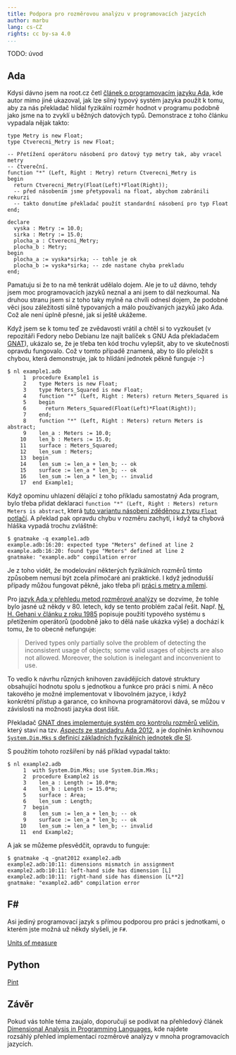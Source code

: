 ```yaml
---
title: Podpora pro rozměrovou analýzu v programovacích jazycích
author: marbu
lang: cs-CZ
rights: cc by-sa 4.0
...
```


TODO: úvod

<!--break-->

## Ada

Kdysi dávno jsem na root.cz četl [článek o programovacím jazyku
Ada](https://www.root.cz/clanky/bezpecne-programovani-ala-ada/), kde autor mimo
jiné ukazoval, jak lze silný typový systém jazyka použít k tomu, aby za nás
překladač hlídal fyzikální rozměr hodnot v programu podobně jako jsme na to
zvyklí u běžných datových typů. Demonstrace z toho článku vypadala nějak takto:

```
type Metry is new Float;
type Ctverecni_Metry is new Float;

-- Přetížení operátoru násobení pro datový typ metry tak, aby vracel metry
-- čtvereční.
function "*" (Left, Right : Metry) return Ctverecni_Metry is
begin
  return Ctverecni_Metry(Float(Left)*Float(Right));
  -- před násobením jsme přetypovali na float, abychom zabránili rekurzi
  -- takto donutíme překladač použít standardní násobení pro typ Float
end;

declare
  vyska : Metry := 10.0;
  sirka : Metry := 15.0;
  plocha_a : Ctverecni_Metry;
  plocha_b : Metry;
begin
  plocha_a := vyska*sirka; -- tohle je ok
  plocha_b := vyska*sirka; -- zde nastane chyba prekladu
end;
```

Pamatuju si že to na mě tenkrát udělalo dojem. Ale je to už dávno, tehdy jsem
moc programovacích jazyků neznal a ani jsem to dál nezkoumal. Na druhou stranu
jsem si z toho taky mylně na chvíli odnesl dojem, že podobné věci jsou
záležitostí silně typovaných a málo používaných jazyků jako Ada. Což ale není
úplně přesné, jak si ještě ukážeme.

Když jsem se k tomu teď ze zvědavosti vrátil a chtěl si to vyzkoušet (v
repozitáři Fedory nebo Debianu lze najít balíček s GNU Ada překladačem
[GNAT](https://en.wikipedia.org/wiki/GNAT)), ukázalo se, že je třeba ten kód
trochu vylepšit, aby to ve skutečnosti opravdu fungovalo. Což v tomto případě
znamená, aby to šlo přeložit s chybou, která demonstruje, jak to hlídání
jednotek pěkně funguje :-)

```
$ nl example1.adb
     1  procedure Example1 is
     2    type Meters is new Float;
     3    type Meters_Squared is new Float;
     4    function "*" (Left, Right : Meters) return Meters_Squared is
     5    begin
     6      return Meters_Squared(Float(Left)*Float(Right));
     7    end;
     8    function "*" (Left, Right : Meters) return Meters is abstract;
     9    len_a : Meters := 10.0;
    10    len_b : Meters := 15.0;
    11    surface : Meters_Squared;
    12    len_sum : Meters;
    13  begin
    14    len_sum := len_a + len_b; -- ok
    15    surface := len_a * len_b; -- ok
    16    len_sum := len_a * len_b; -- invalid
    17  end Example1;
```

Když opominu uhlazení dělající z toho příkladu samostatný Ada program,
bylo třeba přidat deklaraci `function "*" (Left, Right : Meters) return Meters
is abstract`, která [tuto variantu násobení zděděnou z typu `Float`
potlačí](https://stackoverflow.com/questions/67141246/naive-unit-checking-via-strong-typing-and-operator-overloading).
A překlad pak opravdu chybu v rozměru zachytí, i když ta chybová hláška vypadá
trochu zvláštně:

```
$ gnatmake -q example1.adb
example.adb:16:20: expected type "Meters" defined at line 2
example.adb:16:20: found type "Meters" defined at line 2
gnatmake: "example.adb" compilation error
```

Je z toho vidět, že modelování některých fyzikálních rozměrů tímto způsobem
nemusí být zcela přímočaré ani praktické. I když jednodušší případy můžou
fungovat pěkně, jako třeba při [práci s metry a
mílemi](https://learn.adacore.com/courses/intro-to-ada/chapters/strongly_typed_language.html#strong-typing).

Pro [jazyk Ada v přehledu metod rozměrové
analýzy](https://gmpreussner.com/research/dimensional-analysis-in-programming-languages#ada)
se dozvíme, že tohle bylo jasné už někdy v 80. letech, kdy se tento problém
začal řešit. Např. [N. H. Gehani v článku z roku
1985](https://doi.org/10.1002/spe.4380150604) popisuje použití typového
systému s přetížením operátorů (podobně jako to dělá naše ukázka výše) a
dochází k tomu, že to obecně nefunguje:

> Derived types only partially solve the problem of detecting the inconsistent
> usage of objects; some valid usages of objects are also not allowed.
> Moreover, the solution is inelegant and inconvenient to use.

To vedlo k návrhu různých knihoven zavádějících datové struktury obsahující
hodnotu spolu s jednotkou a funkce pro práci s nimi. A něco takového je
možné implementovat v libovolném jazyce, i když konkrétní přístup a garance, co
knihovna programátorovi dává, se můžou v závislosti na možnosti jazyka dost
lišit.

Překladač [GNAT dnes implementuje systém pro kontrolu rozměrů
veličin](https://gcc.gnu.org/onlinedocs/gnat_ugn/Performing-Dimensionality-Analysis-in-GNAT.html),
který staví na tzv. [*Aspects* ze standadru Ada
2012](https://docs.adacore.com/gnat_rm-docs/html/gnat_rm/gnat_rm/implementation_defined_aspects.html#implementation-defined-aspects),
a je doplněn knihovnou [`System.Dim.Mks` s definicí základních fyzikálních
jednotek dle SI](https://github.com/gcc-mirror/gcc/blob/master/gcc/ada/libgnat/s-digemk.ads).

S použitím tohoto rozšíření by náš příklad vypadal takto:

```
$ nl example2.adb
     1  with System.Dim.Mks; use System.Dim.Mks;
     2  procedure Example2 is
     3    len_a : Length := 10.0*m;
     4    len_b : Length := 15.0*m;
     5    surface : Area;
     6    len_sum : Length;
     7  begin
     8    len_sum := len_a + len_b; -- ok
     9    surface := len_a * len_b; -- ok
    10    len_sum := len_a * len_b; -- invalid
    11  end Example2;
```

A jak se můžeme přesvědčit, opravdu to funguje:

```
$ gnatmake -q -gnat2012 example2.adb
example2.adb:10:11: dimensions mismatch in assignment
example2.adb:10:11: left-hand side has dimension [L]
example2.adb:10:11: right-hand side has dimension [L**2]
gnatmake: "example2.adb" compilation error
```

## F\#

Asi jediný programovací jazyk s přímou podporou pro práci s jednotkami, o
kterém jste možná už někdy slyšeli, je `F#`.

[Units of measure](https://fsharpforfunandprofit.com/posts/units-of-measure/)

## Python

[Pint](https://pint.readthedocs.io/en/stable/)

## Závěr

Pokud vás tohle téma zaujalo, doporučuji se podívat na přehledový článek
[Dimensional Analysis in Programming
Languages](https://gmpreussner.com/research/dimensional-analysis-in-programming-languages),
kde najdete rozsáhlý přehled implementací rozměrové analýzy v mnoha
programovacích jazycích.
